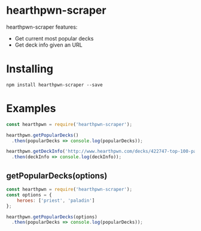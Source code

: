 # hearthpwn-scraper

hearthpwn-scraper features:
  - Get current most popular decks
  - Get deck info given an URL


# Installing
```
npm install hearthpwn-scraper --save
```

# Examples
```js
const hearthpwn = require('hearthpwn-scraper');

hearthpwn.getPopularDecks()
  .then(popularDecks => console.log(popularDecks));

hearthpwn.getDeckInfo('http://www.hearthpwn.com/decks/422747-top-100-patron-by-mariohs-guide-mini-guide-in')
  .then(deckInfo => console.log(deckInfo));
```


## getPopularDecks(options)

```js
const hearthpwn = require('hearthpwn-scraper');
const options = {
    heroes: ['priest', 'paladin']
};

hearthpwn.getPopularDecks(options)
  .then(popularDecks => console.log(popularDecks));
```
